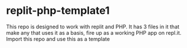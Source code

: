 # replit-php-template1

This repo is designed to work with replit and PHP. It has 3 files in it that make any that uses it as a basis, fire up as a working PHP app on repl.it. 
Import this repo and use this as a template
